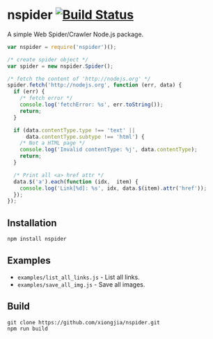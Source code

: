 # nspider [![Build Status](https://travis-ci.org/xiongjia/nspider.svg?branch=master)](https://travis-ci.org/xiongjia/nspider)

A simple Web Spider/Crawler Node.js package.
```javascript
var nspider = require('nspider')();

/* create spider object */
var spider = new nspider.Spider();

/* fetch the content of 'http://nodejs.org' */
spider.fetch('http://nodejs.org', function (err, data) {
  if (err) {
    /* fetch error */
    console.log('fetchError: %s', err.toString());
    return;
  }

  if (data.contentType.type !== 'text' ||
      data.contentType.subtype !== 'html') {
    /* Not a HTML page */
    console.log('Invalid contentType: %j', data.contentType);
    return;
  }

  /* Print all <a> href attr */
  data.$('a').each(function (idx,  item) {
    console.log('Link[%d]: %s', idx, data.$(item).attr('href'));
  });
});
```

## Installation
```
npm install nspider
```

## Examples
* `examples/list_all_links.js` - List all links.
* `examples/save_all_img.js` - Save all images.

## Build
```
git clone https://github.com/xiongjia/nspider.git
npm run build
```

